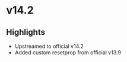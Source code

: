 # v14.2

## Highlights

- Upstreamed to official v14.2
- Added custom resetprop from official v13.9
